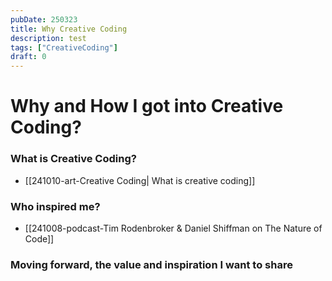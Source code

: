 ```yaml
---
pubDate: 250323
title: Why Creative Coding
description: test
tags: ["CreativeCoding"]
draft: 0
---
```


# Why and How I got into Creative Coding?


### What is Creative Coding?
- [[241010-art-Creative Coding| What is creative coding]]


### Who inspired me?
- [[241008-podcast-Tim Rodenbroker & Daniel Shiffman on The Nature of Code]]

### Moving forward, the value and inspiration I want to share